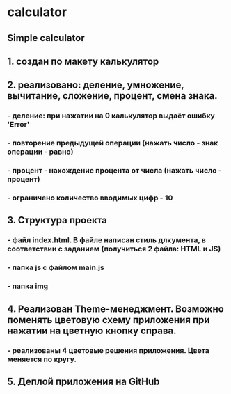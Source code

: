 # calculator
## Simple calculator
##  1. создан по макету калькулятор
## 2. реализовано: деление, умножение, вычитание, сложение, процент, смена знака.
###  - деление: при нажатии на 0 калькулятор выдаёт ошибку 'Error'
###  - повторение предыдущей операции (нажать число - знак операции - равно)
###  - процент - нахождение процента от числа (нажать число - процент)
###  - ограничено количество вводимых цифр - 10
##  3. Структура проекта
###  - файл index.html. В файле написан стиль длкумента, в соответствии с заданием (получиться 2 файла: HTML и JS)
###  - папка js с файлом main.js
###  - папка img 
##  4. Реализован Theme-менеджмент. Возможно поменять цветовую схему приложения при нажатии на цветную кнопку справа.
###  - реализованы 4 цветовые решения приложения. Цвета меняется по кругу.
##  5. Деплой приложения на GitHub
